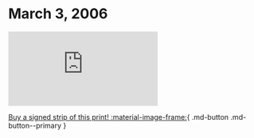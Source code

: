 # March 3, 2006

![](https://www.achewood.com/comic.php?date=03032006)

[Buy a signed strip of this print! :material-image-frame:](https://achewood-holiday-pop-up.myshopify.com/products/strip#03032006){ .md-button .md-button--primary }
